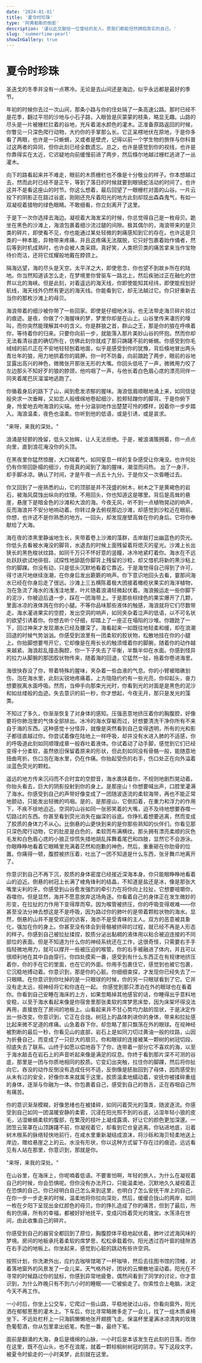 ```yaml
---
date: '2024-01-01'
title: '夏令时珍珠'
type: '阿弗勒斯的倒影'
description: '谨以此文献给一位曾经的友人。愿我们都能坦然拥抱真实的自己。'
slug: 'summertime-pearl'
showInGallery: true
---
```


# 夏令时珍珠

圣迭戈的冬季并没有一点寒冷。无论是去山间还是海边，似乎永远都是最好的季节。

年初的时候你去过一次山间，那条小路与你的住处隔了一条高速公路。那时已经不是花季，翻过平坦的沙地与小石子路，入眼皆是灰蒙蒙的枝条，略显无趣。山路的尽头是一片被栅栏拦着的谷地，充斥着渴水颜色的灌木。正准备原路返回的时候，你瞥见一只深色爬行动物，大约你的手掌那么长。它正呆楞地伏在原地，于是你多看了两眼，也许是一只蜥蜴，又或者是壁虎，记得以前一个学生物的旅伴与你科普过这两者的异同，但你此刻已经全数遗忘。总之，也许是感觉到你的视线，也许是你靠得实在太近，它迟疑地向前缓慢前进了两步，然后倏尔地越过栅栏逃进了一丛灌木。

向下的路看起来并不难走，眼前的木质栅栏也不像是十分敬业的样子。你本想越过去，然而此时已经不是正午，等到了落日的时候就要到眼镜蛇活动的时间了。也许这并不是看这座山的时节。你这么想着，最后回望了一眼栅栏对面的山谷。一片云投下的阴影正在路过谷底，刚刚还充斥着阳光的地方此刻却现出森森鬼气，有如一双凝视着猎物的绿色眼睛。不敢细看，你立刻离开了这里。

于是下一次你选择去海边。凝视着大海发呆的时候，你总觉得自己是一枚母贝。跪坐在黑色的沙滩上，海浪包裹着细沙流过腿的间隙。极其偶尔的，海浪带来的是贝类的碎片，即使看不见，你也能通过某处轻微的刺痛感知到它的存在。也许这是贝类的一种本能，异物带来疼痛，并且这疼痛无法摆脱，它只好包裹着始作俑者，然后等到时机成熟时，也许会被人类采撷。真好笑，人类把贝类的痛苦拿来当作宝物待价而沽，还将它炫耀般地戴在脖颈上。

隔海远望，海的尽头是天空。太平洋之大，即使思念，你也望不到故乡所在的陆地。你当然知道该怎么走，在梦境里你曾驱车一路北上，然后疾驰过正在融化的世界以北的海峡。但是此刻，对着遥远的海天线，你即使能知其经纬，即使能规划好航线，海天线外仍然有更远的海天线。你能看到它，却无法越过它。你只好重新去当你的那枚沙滩上的母贝。

海浪带着的细沙被你带了一些回家。即使是仔细地沐浴，也无法带走海贝碎片掠过的痕迹。是夜，你做了个海腥味的梦，梦里你却是在山上。山谷里传来凄厉的嚎叫，而你突然能理解其中的含义。你是群狼之首，群山之王，那是你的狼在呼唤着你，等待着你的归来。只要你向前一步，就能落入那片美妙山谷的怀抱。然而你却无法看清谷底的确切所在，仿佛此刻你就成了那只踌躇不前的蜥蜴。你感受到你毛绒绒的前爪正在不安地轻轻刨着地面，似乎是感受到你的犹豫，背后倏地冒出两头青壮年的狼，用力地拱着你的肩胛。你一时不防备，向前踉跄了两步，眼前的谷地显露出高兴的神色，微微张开那张无形的大嘴。你回头低吼了一声，微微用力咬了左边那头不知好歹的狼的脖颈，他呜咽了一声，与他长着白色眉心痣的漂亮同伴一同夹着尾巴灰溜溜地逃跑了。

你循着身后的路下了山，闻到愈发浓郁的腥味。海浪低眉顺眼地涌上来，如同信徒般央求一次垂眸，又如恋人般缠绵地卷起细沙，脸颊轻蹭你的脚背。于是你俯下身，怜爱地去吻海浪的尖端。他十分温驯地作出楚楚可怜的模样，因着你一步步踏入。海浪温柔，夜色也温柔。你听到他的低语，或是引诱，或是哀求。

"来呀，来我的深处。"

浪涌是轻颤的挽留，低头又抬眸，让人无法拒绝。于是，被浪涌簇拥着，你一点点向里，直到浪花淹没你的头顶。

在黑夜里你猛然惊醒，大口喘着气，如同窒息一样的复杂感受让你淹没。也许何处仍有你带回卧榻的细沙，你竟真的闻到了海的腥味，潮湿而闷热。
出了一身汗，却手脚冰凉。确认了时间，才是午夜一点五十九分。于是你又一次昏睡过去。

你又回到了一座熟悉的山，它的顶部是并不茂盛的树木，树木之下是黄褐色的岩石，被海风腐蚀出纵向的纹理。不用回头，你也知道这是哪里。背后是高耸的悬崖，悬崖下是暗金色的沙滩和大浪的海。今夜无风，听不到一点植物晃动的响声，反而海浪并不安分地响动着。你转过身去俯视那边沙滩，却感觉到沙粒近在眼前。你想，也许这不是你熟悉的地方。一回头，却发现崖壁高耸在你的身后。它将你奉献给了大海。

海在夜的漆黑里静谧地生长，夹带着卷上沙滩的藻群，击岸敲打出幽蓝色的荧光。你低头去看被水淹没的脚背，水退去的时候上面残留着将熄灭的星光。沙滩上长出狭长的黑色梭状纹路，如同千万只不怀好意的竖瞳，冰冷地紧盯着你。海水在不远处跃跃欲试地徘徊，试探性地舔舐你脚背上残留的沙粒，却又借机将新的黑沙粘上你的脚踝。你没有动，只是低头沉默地看着它靠近。于是海觉得自己得到了许可，得寸进尺地继续涨潮，在你身后发出簌簌的响声。你下意识地回头去看，霎那间海水已经在你身后走了很远。沙滩上三五横陈着极大团接着橄榄状果实的海洋植物，泡在急流了海水的浅浅洼地里，叶片随着浪涌轻微起伏着。海浪搬运走一些你脚下的泥沙，你被迫后退一步，踩在一团海带上。于是那些棕绿色的果实爆开了几颗，里面冰凉的液体溅在你的小腿。不等你品味那些液体的触感，海浪就将它们尽数带走。海水灌进果实的空腔，发出空洞的响声，如同夹杂着泣声的低语，以不可名状的欲望引诱着你。你想去听个仔细，却踏上了一座正在塌陷的沙堆。你踉跄了一下，回过神来才发现潮水已经及腰深了。海看起来一如既往地轻柔和缓，却在浪潮回退的时候气势汹汹。你感受到浪里有一团柔软的胶状物，松散地挂在你的小腿上。你抬脚想要甩开它，它却像是在用长长的触须缠着你的脚腕，随着你的动作越来越紧。海浪趁乱撞击胸腔，你一下子失去了平衡，半飘半仰在水面。你感到怪异的拉力从脚腕的那团胶状物传来，随着海的回退，它猛然一扯，拖着你卷进海里。

海很快吞没了你，带着特殊的腥味，夹杂着一些血液的气息。你的小臂被暗礁划伤，泡在海水里，此刻尖锐地疼痛着。上方隐隐约约有一些光亮，你仰起头，奋力想要脱离水面呼吸。然而，当伸手向那束光光时，你看到光的对面是是黑色的泥沙和如丝缕般的血迹。失去意识的前一秒，你才想起，今夜无月，那只是发光的藻类。

不知过了多久，你渐渐恢复了对身体的感知。压强恶意地挤压着你的胸腹腔，好像要将你肺泡里的气体全部排出。冰冷的海水穿躯而过，好想要清洗干净你所有不来自于海的东西。这种感觉十分怪异，就像是突然看到自己变得透明，所有的光和影子都径直越过你。你尝试着像在陆地上一样呼吸，却并没有水进入肺的不适感，你的呼吸道此刻如同顺理成章一般吞吐着液体。你试着动了动手脚，感觉到它们已经变得十分柔软，虽然依旧保留着原来的形状，但此刻如同没有骨骼一般，能随意地扭曲弯折。伤口泡在海水里，仍在作痛。你抬起受伤的右手，伤口处正在向外溢着淡蓝色荧光的颗粒。

遥远的地方传来沉闷而不合时宜的空腔音，海水裹挟着你，不规则地剧烈晃动着。你抬头看去，巨大的阴影投射到你的身上。是那座山！你想要喊出声，口腔里灌满了海水。你感受到自己的声带好像变成了一团随波逐流的柔软海带，再也不能正常地颤动，只能发出轻微的呜咽。是的，是那座山，它倒扣着，在重力和浮力的作用下，不疾不徐地迫近。空洞的山谷如同一张邪笑着的大嘴，迫不及待地想要吞噬一切路过的东西。你甚至看到荧光消失在幽深的谷底。你挣扎着想要逃离，然而变成了胶质的身体力不从心。比倒悬的山更快到来的是你那些熟知的伙伴们。你看见那只深色爬行动物，它的肚皮是白色的，柔软而布满横纹。那头拥有漂亮柔顺的灰色毛发和白色眉心痣的小狼正惊慌失措地胡乱挥舞着尾巴和四肢，显然它不会游泳。你眼睁睁地看着它眼睛里充满着茫然和抱歉的神色，然后，重重砸在你肋骨的位置。你痛得一顿，腹腔被挤压着，吐出了一团不知道是什么东西，张牙舞爪地离开了。

你意识到自己不再下沉，胶质的身体密度已经接近深海本身。你只能眼睁睁地看着山的迫近。倒悬的树冠上长满了棱角锋利的结晶，不知道是盐还是冰，像是那张大嘴里尖利的牙。你感受到山谷愈发强烈的牵引力在将你向上拉扯，它想要咀嚼你，吞噬你。但是显然，海并不愿意放弃这场角逐。你看着自己的身体正在发生微妙的形变，在拉扯的力作用下变得厚而窄。因为喉管被挤压，你的呼吸变得艰难——你甚至没法分神去想这是不是呼吸，因为路过你的肺叶的是带着颗粒状物的海水。显然，倒悬的山并不是受欢迎的访客，海亦不是受青睐的主人。双方的恶意被具象化，强加在你的身上。你甚至没有体会到骨骼被挤碎的过程，就已经不再是人形态的样子。你感到自己被拉扯揉捏，胶质分泌出黏稠的液体用以粘合被迫连接的不同部位的表面。但是不知道为什么你的神经系统还在工作，这很奇怪，只需要右手手指轻微地用力，就可以撑开一些被压迫的喉管。你的右手被融进了体内，并且可以很顺利地在其中自由穿行。你四处摸索一番，感受到有什么东西正在有规律地挤压着你，你的手在它的里面，也在它的外面。你用手包裹住它，感觉到也被它包裹，它沉稳地搏动着。你意识到，那是你的心脏。你细细查探，才发现你已经失去了一只眼睛。在你意识到你吐掉的是一只眼球的时候，你的另一只眼球看到了它。它并没有走太远，视神经将它和你连在一起。
你感觉到那只漂泊在外的眼球也在看着你。你看到自己安睡在海床的上方，如果忽略掉其他感官的话，你睡得出乎意料地安稳，以至于海水看起来像是你宿舍里那张柔软的席梦思床垫，因为床架坏得没法再用，直接放在了房间的地板上。山看起来并不甘心势均力敌的现状，于是决定作出一些改变。你意识到，它正在合拢。树冠上的晶体刺进你的身体，带来和拉扯感比起来微不足道的疼痛。山急着吞下你，却忽略了那只飘荡在外的眼球。在视神经被割断的最后一秒，你看见山的底部，岩石上是如同刀切过黄油一般的纹路，山因为折叠自己，而变成了一只巨大的扇贝。你和眼球的连接被某一颗树的树冠切段，彻底失去了联系。山终于如愿以偿地吞下了你，连带着一部分它不喜欢的海，以至于海水敲击在岩石上的声音听起来像是满足的叹息。你终于看到那片深不可测的谷底，那里是一团与你质地相同的胶质。它变幻出突触，拉住你的脚踝，然后将你扯向它。吞没的动作反倒没有造成任何不适，反倒像是胚胎回到了母体，因而感受到从未有过的安全，好像你本来就属于这里。胶质温柔地蠕动着，安抚你被揉碎重组的身体，逐渐与你融为一体。你包裹着自己，感受到自己的唇舌，正在吞咽自己所有痛苦。

你的意识渐渐模糊，好像思绪也在被揉碎，如同闪着荧光的藻类，随波逐流。你感受到自己如同一团温暖安静的柔雾，沉浸在阳光照不到的谷底，沾湿年轻小狼的皮毛，沾湿蜥蜴柔软的腹部，在繁茂的枝叶上凝成露滴，好让它的颜色更加深邃。一团笠云笼罩在山顶踌躇不前，你凝视着它，却看到它仓皇逃离。你钻进地底，沿着树木根系的脉络轻快地前行，在咸水里重新凝结成浪沫，将沙砾和海贝轻柔地送上岸边，赠给悬崖之上的云。水没有形状，你以这种方式留下存在过的痕迹。远远看见有人站在那里，你意识到，那就是你。

"来呀，来我的深处。"

在山谷里，在海床上，你呢喃着低语。不要害怕啊，年轻的旅人，为什么在凝视着自己的时候，你会恐惧呢。但你没有办法开口，只能温柔地，沉默地久久凝视着正在恐惧的自己。你已经明白自己怎么来到这里，也明白了怎么安抚干岸上的自己，在你一步一步走来的时候，温柔地将你拉向深处，然后，缓缓合拢山的两岸，如同一枚在夕阳下呈现出金红颜色的母贝。你的挣扎造成了你的痛苦，但到了最后，所有的伤痛，所有的幸福，都被好好地抚平，变成闪烁着荧光的瑰宝。水荡涤在世间，由此收集自己的碎片。

你感受到自己的器官全都回到了原位，胸腹腔体平稳地起伏着，肺叶过滤海风味的梦境。房间的地板承托着柔软的席梦思，松松承载着你。阳光透过百叶窗的缝隙洒在右手边的地板上。你坐起来，感觉到心脏的跳动有些许空洞。

按照计划，你洗漱外出，应约去咖啡馆喝了一杯咖啡，然后去往图书馆的顶楼，对着落地窗外的风景发了一会儿呆。天气格外好，团状的云懒散地滚动着。阳光在不寻常的时候路过你的鼠标，你感到异常地疲惫，偶然间看到了同学的讨论，你才意识到，为什么昨晚只有不到六小时的睡眠——它被偷走了。你索性合上电脑，决定今天不再工作。

一小时后，你坐上公交车，它爬过一些山路，平稳地驶过山谷。你看向窗外，阳光洒在郁郁葱葱的灌木上。下车后，你比寻常略微多走了一会儿，找了一组木质桌椅坐下。不远处栏杆上一只海鸥懒懒地张开翅膀飞走。保温杯里灌满冰凉清爽的玫瑰色葡萄酒，你从包里拿出纸笔，构思一番，最终下笔。

面前是翻涌的大海，身后是缠绵的山脉，一小时后是本该发生在此刻的日落。而你在这里，既不在山头，也不在浪尾，就着一颗棕榈树树冠的阴凉，写下这段文字。被夏令时偷走的一小时美梦，此刻就在这里。





